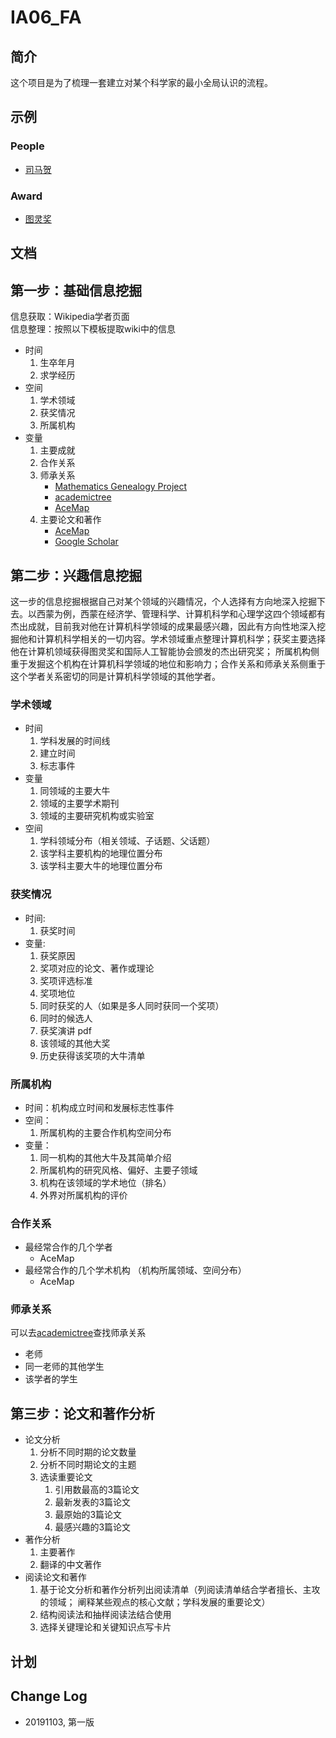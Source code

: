 # IA06_FA
## 简介
这个项目是为了梳理一套建立对某个科学家的最小全局认识的流程。

## 示例
### People
- [司马贺](https://github.com/kun-g/IA06_FA/blob/master/People_Herbert.A.Simon.md)

### Award
- [图灵奖](https://github.com/kun-g/IA06_FA/blob/master/Award_Turing.Award.md)

## 文档
## 第一步：基础信息挖掘
信息获取：Wikipedia学者页面  
信息整理：按照以下模板提取wiki中的信息
- 时间  
  1. 生卒年月  
  1. 求学经历  
- 空间  
  1. 学术领域  
  1. 获奖情况
  1. 所属机构
- 变量  
  1. 主要成就
  1. 合作关系
  1. 师承关系
      - [Mathematics Genealogy Project](https://genealogy.math.ndsu.nodak.edu/)
      - [academictree](https://academictree.org/)
      - [AceMap](https://www.acemap.info/)
  1. 主要论文和著作
      - [AceMap](https://www.acemap.info/)
      - [Google Scholar](https://scholar.google.com)
 

## 第二步：兴趣信息挖掘
这一步的信息挖掘根据自己对某个领域的兴趣情况，个人选择有方向地深入挖掘下去。以西蒙为例，西蒙在经济学、管理科学、计算机科学和心理学这四个领域都有杰出成就，目前我对他在计算机科学领域的成果最感兴趣，因此有方向性地深入挖掘他和计算机科学相关的一切内容。学术领域重点整理计算机科学；获奖主要选择他在计算机领域获得图灵奖和国际人工智能协会颁发的杰出研究奖； 所属机构侧重于发掘这个机构在计算机科学领域的地位和影响力；合作关系和师承关系侧重于这个学者关系密切的同是计算机科学领域的其他学者。

### 学术领域
- 时间  
    1.  学科发展的时间线
    1.  建立时间
    1.  标志事件 
- 变量
    1. 同领域的主要大牛
    1. 领域的主要学术期刊
    1. 领域的主要研究机构或实验室 
- 空间  
    1. 学科领域分布（相关领域、子话题、父话题）
    1. 该学科主要机构的地理位置分布
    1. 该学科主要大牛的地理位置分布

### 获奖情况
- 时间:  
    1. 获奖时间
- 变量:   
    1. 获奖原因 
    1. 奖项对应的论文、著作或理论
    1. 奖项评选标准
    1. 奖项地位
    1. 同时获奖的人（如果是多人同时获同一个奖项） 
    1. 同时的候选人 
    1. 获奖演讲 pdf
    1. 该领域的其他大奖
    1. 历史获得该奖项的大牛清单

### 所属机构
 - 时间：机构成立时间和发展标志性事件
 - 空间： 
    1. 所属机构的主要合作机构空间分布
 - 变量：
     1.  同一机构的其他大牛及其简单介绍
     2.  所属机构的研究风格、偏好、主要子领域
     3.  机构在该领域的学术地位（排名） 
     3.  外界对所属机构的评价

### 合作关系
- 最经常合作的几个学者
    - AceMap
- 最经常合作的几个学术机构 （机构所属领域、空间分布） 
    - AceMap


### 师承关系
可以去[academictree](https://academictree.org/)查找师承关系
- 老师 
- 同一老师的其他学生
- 该学者的学生 


## 第三步：论文和著作分析
- 论文分析 
    1. 分析不同时期的论文数量
    2. 分析不同时期论文的主题
    3. 选读重要论文
        1. 引用数最高的3篇论文
        2. 最新发表的3篇论文
        3. 最原始的3篇论文
        4. 最感兴趣的3篇论文
- 著作分析
    1. 主要著作
    1. 翻译的中文著作
- 阅读论文和著作
    1. 基于论文分析和著作分析列出阅读清单（列阅读清单结合学者擅长、主攻的领域； 阐释某些观点的核心文献；学科发展的重要论文） 
    1. 结构阅读法和抽样阅读法结合使用
    1. 选择关键理论和关键知识点写卡片

## 计划

## Change Log
- 20191103, 第一版
